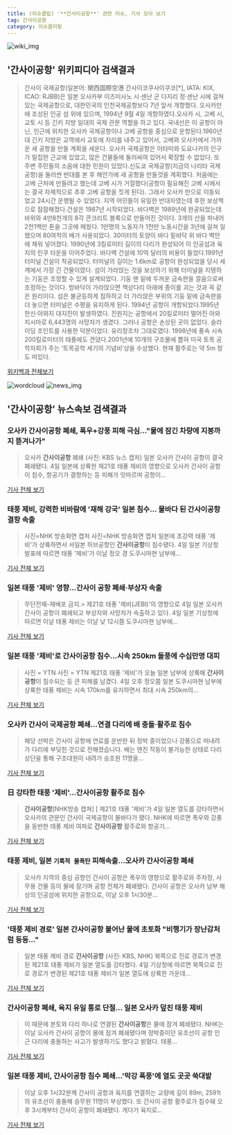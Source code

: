 ```yaml
---
title: (이슈클립) '**간사이공항**' 관련 이슈, 기사 모아 보기
tag: 간사이공항
category: 이슈클리핑
---
```

![wiki_img](https://user-images.githubusercontent.com/42597476/44503234-41136a80-a6d0-11e8-9071-6fc6418eafe4.png)
## **'**간사이공항**'** 위키피디아 검색결과
>간사이 국제공항(일본어: 関西国際空港 간사이코쿠사이쿠코[*], IATA: KIX, ICAO: RJBB)은 일본 오사카부 이즈미사노 시·센난 군 다지리 정·센난 시에 걸쳐 있는 국제공항으로, 대한민국의 인천국제공항보다 7년 앞서 개항했다. 오사카만에 조성된 인공 섬 위에 있으며, 1994년 9월 4일 개항하였다.오사카 시, 고베 시, 교토 시 등 긴키 지방 일대의 국제 관문 역할을 하고 있다. 국내선은 이 공항이 아닌, 인근에 위치한 오사카 국제공항이나 고베 공항을 중심으로 운항된다.1960년대 긴키 지방은 교역에서 교토에 자리를 내주고 있어서, 고베와 오사카에서 가까운 새 공항을 만들 계획을 세운다. 오사카 국제공항은 이타미와 도요나카의 인구가 밀집한 근교에 있었고, 많은 건물들에 둘러싸여 있어서 확장할 수 없었다. 또 주변 주민들의 소음에 대한 민원이 있었다.신도쿄 국제공항(지금의 나리타 국제공항)을 둘러싼 반대를 본 후 해안가에 새 공항을 만들것을 계획했다. 처음에는 고베 근처에 만들려고 했는데 고베 시가 거절했다(공항이 필요해진 고베 시에서는 결국 자체적으로 추후 고베 공항을 짓게 된다). 그래서 오사카 만으로 이동되었고 24시간 운행될 수 있었다. 지역 어민들이 유일한 반대자였는데 후한 보상책으로 잠잠해졌다.건설은 1987년 시작되었다. 바다벽은 1989년에 완공되었는데 바위와 4만8천개의 8각 콘크리트 블록으로 만들어진 것이다. 3개의 산을 파내어 2천1백만 톤을 그곳에 메웠다. 1만명의 노동자가 1천만 노동시간을 3년에 걸쳐 일했으며 80여척의 배가 사용되었다. 30미터의 토양이 바다 밑바닥 위 바다 벽안에 채워 넣어졌다. 1990년에 3킬로미터 길이의 다리가 완성되어 이 인공섬과 육지의 린쿠 타운을 이어주었다. 바다벽 건설에 10억 달러의 비용이 들었다.1991년 터미널 건설이 착공되었다. 터미널의 길이는 1.6km로 공항이 완성되었을 당시 세계에서 가장 긴 건물이였다. 섬이 가라앉는 것을 보상하기 위해 터미널을 지탱하는 기둥은 조정할 수 있게 설계되었다. 기둥 맨 밑에 두꺼운 금속판을 깔음으로써 조정하는 것이다. 방바닥이 가라앉으면 책상다리 아래에 종이를 괴는 것과 꼭 같은 원리이다. 섬은 불균등하게 침하하고 더 가라앉은 부위의 기둥 밑에 금속판을 더 놓으면 터미널은 수평을 유지하게 된다. 1994년 공항이 개항되었다.1995년 한신·아와지 대지진이 발생하였다. 진원지는 공항에서 20킬로미터 떨어진 아와지시마로 6,443명의 사망자가 생겼다. 그러나 공항은 손상된 곳이 없었다. 슬라이딩 조인트를 사용한 덕분이었다. 유리창조차 그대로였다. 1998년에 풍속 시속 200킬로미터의 태풍에도 견뎠다.2001년에 10개의 구조물에 뽑혀 미국 토목 공학자회가 주는 ‘토목공학 세기의 기념비’상을 수상했다. 현재 활주로는 약 5m 정도 떠있다.

<a href="https://ko.wikipedia.org/wiki/간사이공항" target="_blank">위키백과 전체보기</a>

![wordcloud](https://s3.ap-northeast-2.amazonaws.com/lyrics101-wordcloud/2018-09-04-1536063654.png)
![news_img](https://user-images.githubusercontent.com/42597476/44507050-1206f400-a6e4-11e8-8d98-7ffbfebb353f.png)
## **'**간사이공항**'** 뉴스속보 검색결과
### 오사카 **간사이공항** 폐쇄, 폭우+강풍 피해 극심…"물에 잠긴 차량에 지붕까지 뜯겨나가"

>오사카 **간사이공항** 폐쇄 (사진: KBS 뉴스 캡처) 일본 오사카 간사이 공항이 결국 폐쇄됐다. 4일 일본에 상륙한 제21호 태풍 제비의 영향으로 오사카 간사이 공항이 침수, 항공기가 결항하는 등 피해가 잇따르며 공항이...

<a href="http://www.ihalla.com/read.php3?aid=1536060999606909322" target="_blank">기사 전체 보기</a>

### 태풍 제비, 강력한 비바람에 '재해 강국' 일본 침수… 물바다 된 **간사이공항** 결항 속출

>사진=NHK 방송화면 캡처 사진=NHK 방송화면 캡처 일본에 초강력 태풍 '제비'가 상륙하면서 서일본 허브공항인 **간사이공항**이 침수됐다. 4일 일본 기상청 발표에 따르면 태풍 '제비'가 이날 정오 경 도쿠시마현 남부에...

<a href="http://www.joongboo.com/news/articleView.html?idxno=1284121" target="_blank">기사 전체 보기</a>

### 일본 태풍 '제비' 영향…간사이 공항 폐쇄·부상자 속출

>무단전재-재배포 금지.> 제21호 태풍 '제비(JEBI)'의 영향으로 4일 일본 오사카 간사이 공항이 폐쇄되고 부상자와 사망자가 속출하고 있다. 4일 일본 기상청에 따르면 이날 태풍 제비는 이날 낮 12시쯤 도쿠시마현 남부에...

<a href="http://news.mt.co.kr/mtview.php?no=2018090420134131784" target="_blank">기사 전체 보기</a>

### 일본 태풍 '제비'로 **간사이공항** 침수…시속 250km 돌풍에 수십만명 대피

>사진 = YTN 사진 = YTN 제21호 태풍 '제비'가 오늘 일본 남부에 상륙해 **간사이공항**이 침수되는 등 큰 피해를 남겼다. 4일 오후 정오쯤 일본 도쿠시마현 남부에 상륙한 태풍 제비는 시속 170km를 유지하면서 최대 시속 250km의...

<a href="http://www.sjbnews.com/news/articleView.html?idxno=617380" target="_blank">기사 전체 보기</a>

### 오사카 간사이 국제공항 폐쇄…연결 다리에 배 충돌·활주로 침수

>해당 선박은 간사이 공항에 연료를 운반한 뒤 정박 중이었으나 강풍으로 떠내려가 다리에 부딪힌 것으로 전해졌습니다. 배는 엔진 작동이 불가능한 상태로 다리 상단을 통해 구조대원이 내려가 승조원 11명을...

<a href="http://news.kbs.co.kr/news/view.do?ncd=4033757&ref=A" target="_blank">기사 전체 보기</a>

### 日 강타한 태풍 '제비'…**간사이공항** 활주로 침수

>**간사이공항**[NHK방송 캡쳐] [ 제21호 태풍 '제비'가 4일 일본 열도를 강타하면서 오사카의 관문인 간사이 국제공항이 물바다가 됐다. NHK에 따르면 폭우와 강풍을 동반한 태풍 제비 여파로 **간사이공항** 활주로와 항공기...

<a href="http://view.asiae.co.kr/news/view.htm?idxno=2018090416180113770" target="_blank">기사 전체 보기</a>

### 태풍 제비, 일본 `기록적 물폭탄` 피해속출…오사카 **간사이공항** 폐쇄

>오사카 지역의 중심 공항인 간사이 공항은 폭우의 영향으로 활주로와 주차장, 사무용 건물 등이 물에 잠기며 공항 전체가 폐쇄됐다. 간사이 공항은 오사카 남부 해상의 인공섬에 위치한 공항으로, 이날 오후 1시30분...

<a href="http://www.dt.co.kr/contents.html?article_no=2018090402109919040021&ref=naver" target="_blank">기사 전체 보기</a>

### '태풍 제비 경로' 일본 **간사이공항** 불어난 물에 초토화 "비행기가 장난감처럼 둥둥…"

>일본 태풍 제비 경로 **간사이공항** (사진: KBS, NHK) 북쪽으로 진로 경로가 변경된 제21호 태풍 제비가 일본 열도를 강타했다. 4일 기상청에 따르면 북쪽으로 진로 경로가 변경된 제21호 태풍 제비가 일본 열도에 상륙한 가운데...

<a href="http://www.jemin.com/news/articleView.html?idxno=536820" target="_blank">기사 전체 보기</a>

### **간사이공항** 폐쇄, 육지 유일 통로 단절… 일본 오사카 덮친 태풍 제비

>이 때문에 본토와 다리 하나로 연결된 **간사이공항**은 물에 잠겨 폐쇄됐다. NHK는 이날 오사카 간사이 공항이 물에 잠겨 폐쇄됐다며 정박중이던 유조선이 공항 인근 다리에 충돌하는 사고가 발생하기도 했다고 밝혔다. 태풍...

<a href="http://www.kookje.co.kr/news2011/asp/newsbody.asp?code=0300&key=20180904.99099001514" target="_blank">기사 전체 보기</a>

### 일본 태풍 제비, **간사이공항** 침수 폐쇄…'막강 폭풍'에 열도 곳곳 쑥대밭

>이날 오후 1시32분께 간사이 공항과 육지를 연결하는 교량에 길이 89m, 2591t의 유조선이 충돌해 승무원 11명이 부상했다. 또 간사이 공항 활주로가 침수돼 오후 3시께부터 간사이 공항이 폐쇄됐다. 게다가 육지로...

<a href="http://www.econonews.co.kr/news/articleView.html?idxno=35044" target="_blank">기사 전체 보기</a>


